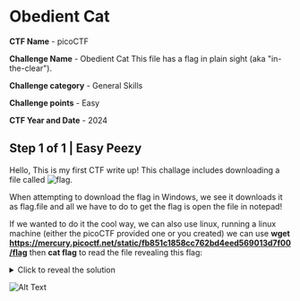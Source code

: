 # Obedient Cat #

**CTF Name** - picoCTF 

**Challenge Name** - Obedient Cat This file has a flag in plain sight (aka "in-the-clear"). 

**Challenge category** - General Skills 

**Challenge points** - Easy 

**CTF Year and Date** - 2024


## Step 1 of 1 | Easy Peezy
Hello, This is my first CTF write up! This challage includes downloading a file called ![flag](https://mercury.picoctf.net/static/fb851c1858cc762bd4eed569013d7f00/flag).

When attempting to download the flag in Windows, we see it downloads it as flag.file and all we have to do to get the flag is open the file in notepad!

If we wanted to do it the cool way, we can also use linux, running a linux machine (either the picoCTF provided one or you created) we can use **wget https://mercury.picoctf.net/static/fb851c1858cc762bd4eed569013d7f00/flag** then **cat flag** to read the file revealing this flag: 

<details>
  <summary>Click to reveal the solution</summary>
picoCTF{s4n1ty_v3r1f13d_28e8376d}
</details>

![Alt Text](https://media.giphy.com/media/vFKqnCdLPNOKc/giphy.gif)

